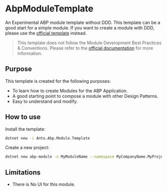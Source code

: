 # AbpModuleTemplate

An Experimental ABP module template without DDD. This template can be a good start for a simple module. If you want to create a module with DDD, please use the [official template](https://docs.abp.io/en/abp/latest/Startup-Templates/Module) instead.

> This template does not follow the Module Development Best Practices & Conventions. Please refer to the [official documentation](https://docs.abp.io/en/abp/latest/Best-Practices/Module-Development-Best-Practices) for more information.

## Purpose

This template is created for the following purposes:

- To learn how to create Modules for the ABP Application.
- A good starting point to compose a module with other Design Patterns.
- Easy to understand and modify.

## How to use

Install the template:

```bash
dotnet new -i Anto.Abp.Module.Template
```

Create a new project:

```bash
dotnet new abp-module -n MyModuleName --namespace MyCompanyName.MyProjectName
```

## Limitations

- There is No UI for this module.
